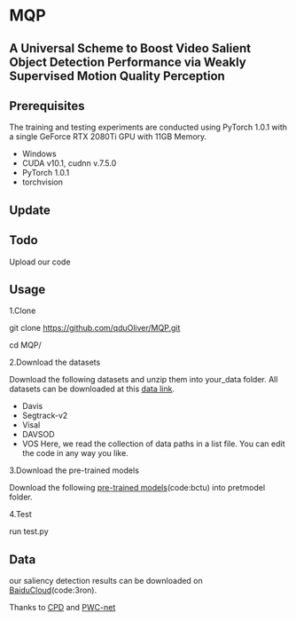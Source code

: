 # MQP
## A Universal Scheme to Boost Video Salient Object Detection Performance via Weakly Supervised Motion Quality Perception
## Prerequisites
The training and testing experiments are conducted using PyTorch 1.0.1 with a single GeForce RTX 2080Ti GPU with 11GB Memory.
* Windows
* CUDA v10.1, cudnn v.7.5.0
* PyTorch 1.0.1
* torchvision
## Update
## Todo
Upload our code
## Usage
1.Clone

git clone https://github.com/qduOliver/MQP.git

cd MQP/

2.Download the datasets

Download the following datasets and unzip them into your_data folder.
All datasets can be downloaded at this [data link](http://dpfan.net/news/).

* Davis
* Segtrack-v2
* Visal
* DAVSOD
* VOS
Here, we read the collection of data paths in a list file. You can edit the code in any way you like.

3.Download the pre-trained models

Download the following [pre-trained models](https://pan.baidu.com/s/1pf49N8nPCkMhO0RH01eR0Q)(code:bctu) into pretmodel folder. 

4.Test

run test.py

## Data
our saliency detection results can be downloaded on [BaiduCloud](https://pan.baidu.com/s/1685nRBX8BOx-tp53iiC4NQ)(code:3ron). 


Thanks to [CPD](https://github.com/wuzhe71/CPD)  and [PWC-net](https://github.com/sniklaus/pytorch-pwc)


